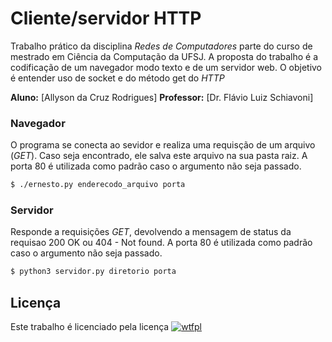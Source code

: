 # Cliente/servidor HTTP

Trabalho prático da disciplina _Redes de Computadores_ parte do curso de mestrado em Ciência da Computação da UFSJ. A proposta do trabalho é a codificação de um navegador modo texto e de um servidor web. 
O objetivo é entender uso de socket e do método get do _HTTP_

**Aluno:** [Allyson da Cruz Rodrigues]
**Professor:** [Dr. Flávio Luiz Schiavoni]


### Navegador
O programa se conecta ao sevidor e realiza uma requisção de um arquivo (_GET_). Caso seja encontrado, ele salva este arquivo na sua pasta raiz. A porta 80 é utilizada como padrão caso o argumento não seja passado.

```sh
$ ./ernesto.py enderecodo_arquivo porta
```
### Servidor
Responde a requisições _GET_, devolvendo a mensagem de status da requisao 200 OK ou 404 - Not found.
A porta 80 é utilizada como padrão caso o argumento não seja passado.

```sh
$ python3 servidor.py diretorio porta
```

## Licença
Este trabalho é licenciado pela licença [![wtfpl](http://www.wtfpl.net/wp-content/uploads/2012/12/wtfpl-badge-2.png)](http://www.wtfpl.net/about/)


    
